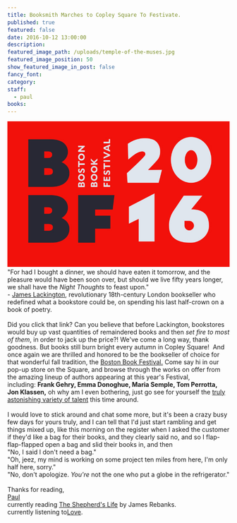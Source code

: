 ```yaml
---
title: Booksmith Marches to Copley Square To Festivate.
published: true
featured: false
date: 2016-10-12 13:00:00
description:
featured_image_path: /uploads/temple-of-the-muses.jpg
featured_image_position: 50
show_featured_image_in_post: false
fancy_font:
category:
staff:
  - paul
books:
---
```



![](/uploads/versions/bbf2016---x----800-523x---.jpg)"For had I bought a dinner, we should have eaten it tomorrow, and the pleasure would have been soon over, but should we live fifty years longer, we shall have the *Night Thoughts* to feast upon."
<br>- [James Lackington](http://lithub.com/the-man-who-invented-bookselling-as-we-know-it/), revolutionary 18th-century London bookseller who redefined what a bookstore could be, on spending his last half-crown on a book of poetry.
<br>
<br>Did you click that link? Can you believe that before Lackington, bookstores would buy up vast quantities of remaindered books and then *set fire to most of them*, in order to jack up the price?! We've come a long way, thank goodness. But books still burn bright every autumn in Copley Square!  And once again we are thrilled and honored to be the bookseller of choice for
<br>that wonderful fall tradition, the [Boston Book Festival.](https://bostonbookfest.org/) Come say hi in our pop-up store on the Square, and browse through the works on offer from the amazing lineup of authors appearing at this year's Festival, including: **Frank Gehry, Emma Donoghue, Maria Semple, Tom Perrotta, Jon Klassen,** oh why am I even bothering, just go see for yourself the [truly astonishing variety of talent](https://bostonbookfest.org/2016-festival/presenters/) this time around.
<br>
<br>I would love to stick around and chat some more, but it's been a crazy busy few days for yours truly, and I can tell that I'd just start rambling and get things mixed up, like this morning on the register when I asked the customer if they'd like a bag for their books, and they clearly said no, and so I flap-flap-flapped open a bag and slid their books in, and then
<br>"No, I said I don't need a bag."
<br>"Oh, jeez, my mind is working on some project ten miles from here, I'm only half here, sorry."
<br>"No, don't apologize. *You're* not the one who put a globe in the refrigerator."
<br>
<br>Thanks for reading,
<br>[Paul](http://www.ptpainter.com/)
<br>currently reading [The Shepherd's Life](http://www.brooklinebooksmith-shop.com/book/9781250060266) by James Rebanks.
<br>currently listening to[Love](https://www.youtube.com/watch?v=PkbVosJFkpg).
